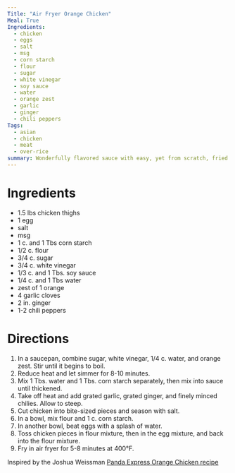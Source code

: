 ```yaml
---
Title: "Air Fryer Orange Chicken"
Meal: True
Ingredients: 
  - chicken
  - eggs
  - salt
  - msg
  - corn starch
  - flour
  - sugar
  - white vinegar
  - soy sauce
  - water
  - orange zest 
  - garlic
  - ginger
  - chili peppers
Tags:
  - asian
  - chicken
  - meat
  - over-rice
summary: Wonderfully flavored sauce with easy, yet from scratch, fried chicken.
---
```


# Ingredients
- 1.5 lbs chicken thighs
- 1 egg
- salt
- msg
- 1 c. and 1 Tbs corn starch
- 1/2 c. flour
- 3/4 c. sugar
- 3/4 c. white vinegar
- 1/3 c. and 1 Tbs. soy sauce
- 1/4 c. and 1 Tbs water
- zest of 1 orange
- 4 garlic cloves
- 2 in. ginger
- 1-2 chili peppers

# Directions
1. In a saucepan, combine sugar, white vinegar, 1/4 c. water, and orange zest. Stir until it begins to boil.
2. Reduce heat and let simmer for 8-10 minutes.
3. Mix 1 Tbs. water and 1 Tbs. corn starch separately, then mix into sauce until thickened.
4. Take off heat and add grated garlic, grated ginger, and finely minced chilies. Allow to steep.
5. Cut chicken into bite-sized pieces and season with salt.
6. In a bowl, mix flour and 1 c. corn starch.
7. In another bowl, beat eggs with a splash of water.
8. Toss chicken pieces in flour mixture, then in the egg mixture, and back into the flour mixture.
9. Fry in air fryer for 5-8 minutes at 400°F.

Inspired by the Joshua Weissman [Panda Express Orange Chicken recipe](https://www.joshuaweissman.com/post/panada-express-orange-chicken-but-better)
